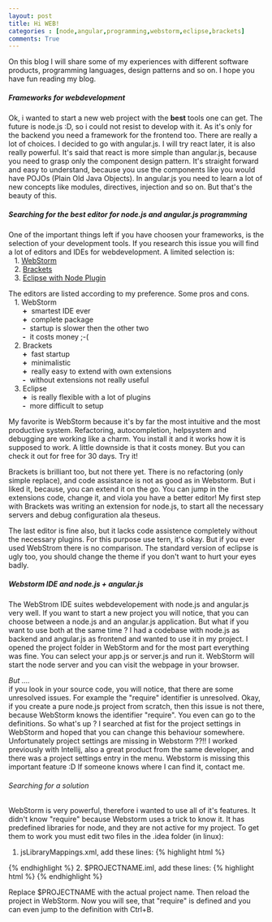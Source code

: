 ```yaml
---
layout: post
title: Hi WEB!
categories : [node,angular,programming,webstorm,eclipse,brackets]
comments: True
---
```


On this blog I will share some of my experiences with different software products, programming languages, design patterns and so on. I hope you have fun reading my blog.

##### Frameworks for webdevelopment
Ok, i wanted to start a new web project with the **best** tools one can get. The future is node.js :D, so i could not resist to develop with it. As it's only for the backend you need a framework for the frontend too. There are really a lot of choices. I decided to go with angular.js. I will try react later, it is also really powerful. It's said that react is more simple than angular.js, because you need to grasp only the component design pattern. It's straight forward and easy to understand, because you use the components like you would have POJOs (Plain Old Java Objects).
In angular.js you need to learn a lot of new concepts like modules, directives, injection and so on. But that's the beauty of this.

##### Searching for the best editor for node.js and angular.js programming
One of the important things left if you have choosen your frameworks, is the selection of your development tools.
If you research this issue you will find a lot of editors and IDEs for webdevelopment. A limited selection is:  
&nbsp;&nbsp;&nbsp;1. [WebStorm](https://www.jetbrains.com/webstorm/)  
&nbsp;&nbsp;&nbsp;2. [Brackets](http://brackets.io/)  
&nbsp;&nbsp;&nbsp;3. [Eclipse with Node Plugin](http://www.nodeclipse.org/)  

The editors are listed according to my preference. Some pros and cons.  
&nbsp;&nbsp;&nbsp;1. WebStorm  
&nbsp;&nbsp;&nbsp;&nbsp;&nbsp;&nbsp; **\+** &nbsp;smartest IDE ever  
&nbsp;&nbsp;&nbsp;&nbsp;&nbsp;&nbsp; **\+** &nbsp;complete package  
&nbsp;&nbsp;&nbsp;&nbsp;&nbsp;&nbsp; **\-** &nbsp;startup is slower then the other two  
&nbsp;&nbsp;&nbsp;&nbsp;&nbsp;&nbsp; **\-** &nbsp;it costs money ;-(  
&nbsp;&nbsp;&nbsp;2. Brackets  
&nbsp;&nbsp;&nbsp;&nbsp;&nbsp;&nbsp; **\+** &nbsp;fast startup  
&nbsp;&nbsp;&nbsp;&nbsp;&nbsp;&nbsp; **\+** &nbsp;minimalistic  
&nbsp;&nbsp;&nbsp;&nbsp;&nbsp;&nbsp; **\+** &nbsp;really easy to extend with own extensions  
&nbsp;&nbsp;&nbsp;&nbsp;&nbsp;&nbsp; **\-** &nbsp;without extensions not really useful  
&nbsp;&nbsp;&nbsp;3. Eclipse  
&nbsp;&nbsp;&nbsp;&nbsp;&nbsp;&nbsp; **\+** &nbsp;is really flexible with a lot of plugins  
&nbsp;&nbsp;&nbsp;&nbsp;&nbsp;&nbsp; **\-** &nbsp;more difficult to setup  

My favorite is WebStorm because it's by far the most intuitive and the most productive system.
Refactoring, autocompletion, helpsystem and debugging are working like a charm. You install it and it works how it is supposed to work. A little downside is that it costs money. But you can check it out for free for 30 days. Try it!

Brackets is brilliant too, but not there yet.
There is no refactoring (only simple replace), and code assistance is not as good as in Webstorm. But i liked it, because, you can extend it on the go. You can jump in the extensions code, change it, and viola you have a better editor! My first step with Brackets was writing an extension for node.js, to start all the necessary servers and debug configuration ala theseus.

The last editor is fine also, but it lacks code assistence completely without the necessary plugins. For this purpose use tern, it's okay. But if you ever used WebStrom there is no comparison. The standard version of eclipse is ugly too, you should change the theme if you don't want to hurt your eyes badly.

##### Webstorm IDE and node.js + angular.js 
The WebStrom IDE suites webdevelopement with node.js and angular.js very well. If you want to start a new project you will notice, that you can choose between a node.js and an angular.js application. But what if you want to use both at the same time ?
I had a codebase with node.js as backend and angular.js as frontend and wanted to use it in my project. I opened the project folder in WebStorm and for the most part everything was fine. You can select your app.js or server.js and run it. WebStorm will start the node server and you can visit the webpage in your browser. 

*But ....*  
if you look in your source code, you will notice, that there are some unresolved issues. For example the "require" identifier is unresolved.
Okay, if you create a pure node.js project from scratch, then this issue is not there, because WebStorm knows the identifier "require". You even can go to the definitions. So what's up ? I searched at fist for the project settings in WebStorm and hoped that you can change this behaviour somewhere. Unfortunately project settings are missing in Webstorm ??!! I worked previously with Intellij, also a great product from the same developer, and there was a project settings entry in the menu. Webstorm is missing this important feature :D If someone knows where I can find it, contact me.

###### Searching for a solution
WebStorm is very powerful, therefore i wanted to use all of it's features. It didn't know "require" because Webstorm uses a trick to know it. It has predefined libraries for node, and they are not active for my project. To get them to work you must edit two files in the .idea folder (in linux):

1. jsLibraryMappings.xml, add these lines:
{% highlight html %}
<file url="PROJECT" libraries="{Node.js v0.10.32 Core Modules}" />
<includedPredefinedLibrary name="Node.js Globals" />
{% endhighlight %}
2. $PROJECTNAME.iml, add these lines:
{% highlight html %}
<orderEntry type="library" name="Node.js v0.10.32 Core Modules" level="application" />
{% endhighlight %}

Replace $PROJECTNAME with the actual project name. Then reload the project in WebStorm. Now you will see, that "require" is defined and you can even jump to the definition with Ctrl+B.

